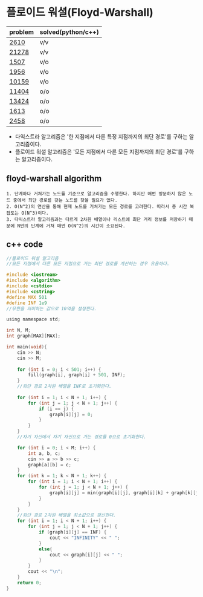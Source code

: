 # 플로이드 워셜(Floyd-Warshall)

|problem|solved(python/c++)|
|---|---|
|[2610](https://www.acmicpc.net/problem/2610)|v/v|
|[21278](https://www.acmicpc.net/problem/21278)|v/v|
|[1507](https://www.acmicpc.net/problem/1507)|v/o|
|[1956](https://www.acmicpc.net/problem/1956)|v/o|
|[10159](https://www.acmicpc.net/problem/10159)|v/o|
|[11404](https://www.acmicpc.net/problem/11404)|o/o|
|[13424](https://www.acmicpc.net/problem/13424)|o/o|
|[1613](https://www.acmicpc.net/problem/1613)|o/o|
|[2458](https://www.acmicpc.net/problem/2458)|o/o|

- 다익스트라 알고리즘은 '한 지점에서 다른 특정 지점까지의 최단 경로'를 구하는 알고리즘이다.
- 플로이드 워셜 알고리즘은 '모든 지점에서 다른 모든 지점까지의 최단 경로'를 구하는 알고리즘이다.

## floyd-warshall algorithm

~~~
1. 단계마다 거쳐가는 노드를 기준으로 알고리즘을 수행한다. 하지만 매번 방문하지 않은 노드 중에서 최단 경로를 갖는 노드를 찾을 필요가 없다.
2. O(N^2)의 연산을 통해 현재 노드를 거쳐가는 모든 경로를 고려한다. 따라서 총 시간 복잡도는 O(N^3)이다.
3. 다익스트라 알고리즘과는 다르게 2차원 배열이나 리스트에 최단 거리 정보를 저장하기 때문에 N번의 단계에 거쳐 매번 O(N^2)의 시간이 소요된다.
~~~

## c++ code

```c
//플로이드 워셜 알고리즘
//모든 지점에서 다른 모든 지점으로 가는 최단 경로를 계산하는 경우 유용하다.

#include <iostream>
#include <algorithm>
#include <cstdio>
#include <cstring>
#define MAX 501
#define INF 1e9
//무한을 의미하는 값으로 10억을 설정한다.

using namespace std;

int N, M;
int graph[MAX][MAX];

int main(void){
    cin >> N;
    cin >> M;
    
    for (int i = 0; i < 501; i++) {
        fill(graph[i], graph[i] + 501, INF);
    }
    //최단 경로 2차원 배열을 INF로 초기화한다.
    
    for (int i = 1; i < N + 1; i++) {
        for (int j = 1; j < N + 1; j++) {
            if (i == j) {
                graph[i][j] = 0;
            }
        }
    }
    //자기 자신에서 자기 자신으로 가는 경로를 0으로 초기화한다.

    for (int i = 0; i < M; i++) {
        int a, b, c;
        cin >> a >> b >> c;
        graph[a][b] = c;
    }
    for (int k = 1; k < N + 1; k++) {
        for (int i = 1; i < N + 1; i++) {
            for (int j = 1; j < N + 1; j++) {
                graph[i][j] = min(graph[i][j], graph[i][k] + graph[k][j]);
            }
        }
    }
    //최단 경로 2차원 배열을 최소값으로 갱신한다.
    for (int i = 1; i < N + 1; i++) {
        for (int j = 1; j < N + 1; j++) {
            if (graph[i][j] == INF) {
                cout << "INFINITY" << " ";
            }
            else{
                cout << graph[i][j] << " ";
            }
        }
        cout << "\n";
    }
    return 0;
}
```
